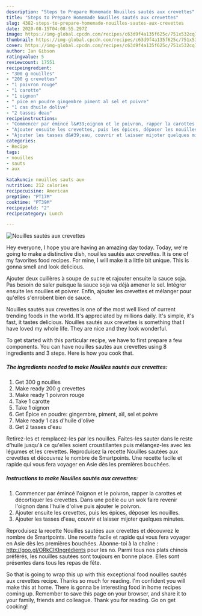 ```yaml
---
description: "Steps to Prepare Homemade Nouilles sautés aux crevettes"
title: "Steps to Prepare Homemade Nouilles sautés aux crevettes"
slug: 4382-steps-to-prepare-homemade-nouilles-sautes-aux-crevettes
date: 2020-08-15T04:08:55.297Z
image: https://img-global.cpcdn.com/recipes/c63d9f4a135f625c/751x532cq70/nouilles-sautes-aux-crevettes-photo-principale-de-la-recette.jpg
thumbnail: https://img-global.cpcdn.com/recipes/c63d9f4a135f625c/751x532cq70/nouilles-sautes-aux-crevettes-photo-principale-de-la-recette.jpg
cover: https://img-global.cpcdn.com/recipes/c63d9f4a135f625c/751x532cq70/nouilles-sautes-aux-crevettes-photo-principale-de-la-recette.jpg
author: Ian Gibson
ratingvalue: 5
reviewcount: 17551
recipeingredient:
- "300 g nouilles"
- "200 g crevettes"
- "1 poivron rouge"
- "1 carotte"
- "1 oignon"
- " pice en poudre gingembre piment al sel et poivre"
- "1 cas dhuile dolive"
- "2 tasses deau"
recipeinstructions:
- "Commencer par émincé l&#39;oignon et le poivron, rapper la carottes et décortiquer les crevettes. Dans une poêle ou un wok faire revenir l&#39;oignon dans l&#39;huile d&#39;olive puis ajouter le poivron."
- "Ajouter ensuite les crevettes, puis les épices, déposer les nouilles."
- "Ajouter les tasses d&#39;eau, couvrir et laisser mijoter quelques minutes."
categories:
- Recipe
tags:
- nouilles
- sauts
- aux

katakunci: nouilles sauts aux 
nutrition: 212 calories
recipecuisine: American
preptime: "PT17M"
cooktime: "PT39M"
recipeyield: "2"
recipecategory: Lunch

---
```



![Nouilles sautés aux crevettes](https://img-global.cpcdn.com/recipes/c63d9f4a135f625c/751x532cq70/nouilles-sautes-aux-crevettes-photo-principale-de-la-recette.jpg)

Hey everyone, I hope you are having an amazing day today. Today, we're going to make a distinctive dish, nouilles sautés aux crevettes. It is one of my favorites food recipes. For mine, I will make it a little bit unique. This is gonna smell and look delicious.

Ajouter deux cuillères à soupe de sucre et rajouter ensuite la sauce soja. Pas besoin de saler puisque la sauce soja va déjà amener le sel. Intégrer ensuite les nouilles et poivrer. Enfin, ajouter les crevettes et mélanger pour qu&#39;elles s&#39;enrobent bien de sauce.

Nouilles sautés aux crevettes is one of the most well liked of current trending foods in the world. It's appreciated by millions daily. It's simple, it's fast, it tastes delicious. Nouilles sautés aux crevettes is something that I have loved my whole life. They are nice and they look wonderful.


To get started with this particular recipe, we have to first prepare a few components. You can have nouilles sautés aux crevettes using 8 ingredients and 3 steps. Here is how you cook that.

<!--inarticleads1-->

##### The ingredients needed to make Nouilles sautés aux crevettes:

1. Get 300 g nouilles
1. Make ready 200 g crevettes
1. Make ready 1 poivron rouge
1. Take 1 carotte
1. Take 1 oignon
1. Get  Épice en poudre: gingembre, piment, aïl, sel et poivre
1. Make ready 1 cas d&#39;huile d&#39;olive
1. Get 2 tasses d&#39;eau


Retirez-les et remplacez-les par les nouilles. Faites-les sauter dans le reste d&#39;huile jusqu&#39;à ce qu&#39;elles soient croustillantes puis mélangez-les avec les légumes et les crevettes. Reproduisez la recette Nouilles sautées aux crevettes et découvrez le nombre de Smartpoints. Une recette facile et rapide qui vous fera voyager en Asie dès les premières bouchées. 

<!--inarticleads2-->

##### Instructions to make Nouilles sautés aux crevettes:

1. Commencer par émincé l&#39;oignon et le poivron, rapper la carottes et décortiquer les crevettes. Dans une poêle ou un wok faire revenir l&#39;oignon dans l&#39;huile d&#39;olive puis ajouter le poivron.
1. Ajouter ensuite les crevettes, puis les épices, déposer les nouilles.
1. Ajouter les tasses d&#39;eau, couvrir et laisser mijoter quelques minutes.


Reproduisez la recette Nouilles sautées aux crevettes et découvrez le nombre de Smartpoints. Une recette facile et rapide qui vous fera voyager en Asie dès les premières bouchées. Abonne-toi à la chaîne : http://goo.gl/ORkCIKIngrédients pour les no. Parmi tous nos plats chinois préférés, les nouilles sautées sont toujours en bonne place. Elles sont présentes dans tous les repas de fête. 

So that is going to wrap this up with this exceptional food nouilles sautés aux crevettes recipe. Thanks so much for reading. I'm confident you will make this at home. There is gonna be interesting food in home recipes coming up. Remember to save this page on your browser, and share it to your family, friends and colleague. Thank you for reading. Go on get cooking!
